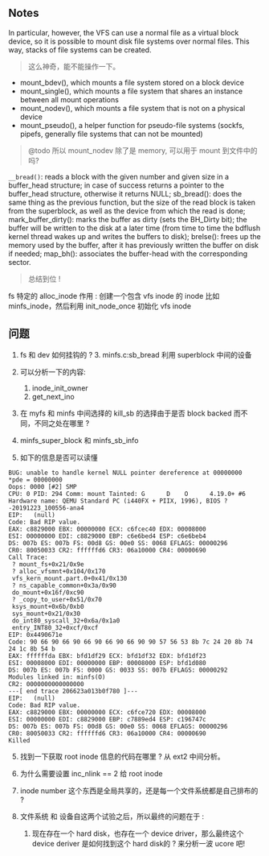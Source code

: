 ## Notes
In particular, however, the VFS can use a normal file as a virtual block device, so it is possible to mount disk file systems over normal files. This way, stacks of file systems can be created.
> 这么神奇，能不能操作一下。

- mount_bdev(), which mounts a file system stored on a block device
- mount_single(), which mounts a file system that shares an instance between all mount operations
- mount_nodev(), which mounts a file system that is not on a physical device
- mount_pseudo(), a helper function for pseudo-file systems (sockfs, pipefs, generally file systems that can not be mounted)
> @todo 所以 mount_nodev 除了是 memory, 可以用于 mount 到文件中的吗?

`__bread()`: reads a block with the given number and given size in a buffer_head structure; in case of success returns a pointer to the buffer_head structure, otherwise it returns NULL;
sb_bread(): does the same thing as the previous function, but the size of the read block is taken from the superblock, as well as the device from which the read is done;
mark_buffer_dirty(): marks the buffer as dirty (sets the BH_Dirty bit); the buffer will be written to the disk at a later time (from time to time the bdflush kernel thread wakes up and writes the buffers to disk);
brelse(): frees up the memory used by the buffer, after it has previously written the buffer on disk if needed;
map_bh(): associates the buffer-head with the corresponding sector.
> 总结到位 !

fs 特定的 alloc_inode 作用 : 创建一个包含 vfs inode 的 inode 比如 minfs_inode，然后利用 init_node_once 初始化 vfs inode

## 问题
1. fs 和 dev 如何挂钩的 ?
    3. minfs.c:sb_bread 利用 superblock 中间的设备

1. 可以分析一下的内容:
    1. inode_init_owner
    2. get_next_ino

2. 在 myfs 和 minfs 中间选择的 kill_sb 的选择由于是否 block backed 而不同，不同之处在哪里 ?


3. minfs_super_block 和 minfs_sb_info


4. 如下的信息是否可以读懂
```
BUG: unable to handle kernel NULL pointer dereference at 00000000
*pde = 00000000 
Oops: 0000 [#2] SMP
CPU: 0 PID: 294 Comm: mount Tainted: G      D    O      4.19.0+ #6
Hardware name: QEMU Standard PC (i440FX + PIIX, 1996), BIOS ?-20191223_100556-ana4
EIP:   (null)
Code: Bad RIP value.
EAX: c8829000 EBX: 00000000 ECX: c6fcec40 EDX: 00008000
ESI: 00000000 EDI: c8829000 EBP: c6e6bed4 ESP: c6e6beb4
DS: 007b ES: 007b FS: 00d8 GS: 00e0 SS: 0068 EFLAGS: 00000296
CR0: 80050033 CR2: ffffffd6 CR3: 06a10000 CR4: 00000690
Call Trace:
 ? mount_fs+0x21/0x9e
 ? alloc_vfsmnt+0x104/0x170
 vfs_kern_mount.part.0+0x41/0x130
 ? ns_capable_common+0x3a/0x90
 do_mount+0x16f/0xc90
 ? _copy_to_user+0x51/0x70
 ksys_mount+0x6b/0xb0
 sys_mount+0x21/0x30
 do_int80_syscall_32+0x6a/0x1a0
 entry_INT80_32+0xcf/0xcf
EIP: 0x4490671e
Code: 90 66 90 66 90 66 90 66 90 66 90 90 57 56 53 8b 7c 24 20 8b 74 24 1c 8b 54 b
EAX: ffffffda EBX: bfd1df29 ECX: bfd1df32 EDX: bfd1df23
ESI: 00008000 EDI: 00000000 EBP: 00008000 ESP: bfd1d080
DS: 007b ES: 007b FS: 0000 GS: 0033 SS: 007b EFLAGS: 00000292
Modules linked in: minfs(O)
CR2: 0000000000000000
---[ end trace 206623a013b0f780 ]---
EIP:   (null)
Code: Bad RIP value.
EAX: c8829000 EBX: 00000000 ECX: c6fce720 EDX: 00008000
ESI: 00000000 EDI: c8829000 EBP: c7889ed4 ESP: c196747c
DS: 007b ES: 007b FS: 00d8 GS: 00e0 SS: 0068 EFLAGS: 00000296
CR0: 80050033 CR2: ffffffd6 CR3: 06a10000 CR4: 00000690
Killed
```

5. 找到一下获取 root inode 信息的代码在哪里 ? 从 ext2 中间分析。

6. 为什么需要设置 inc_nlink == 2 给 root inode

7. inode number 这个东西是全局共享的，还是每一个文件系统都是自己排布的 ?

8. 文件系统 和 设备自这两个试验之后，所以最终的问题在于 :
    1. 现在存在一个 hard disk，也存在一个 device driver，那么最终这个 device deriver 是如何找到这个 hard disk的 ? 来分析一波 ucore 吧!
